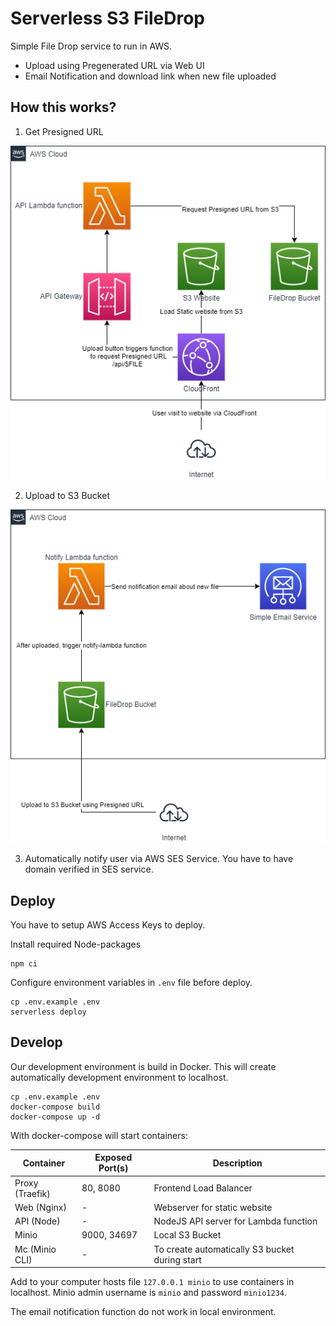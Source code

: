 # Serverless S3 FileDrop

Simple File Drop service to run in AWS. 

* Upload using Pregenerated URL via Web UI
* Email Notification and download link when new file uploaded

## How this works?

1. Get Presigned URL

![Get Presigned URL](docs/01-Get-PreSign-URL.drawio.png)

2. Upload to S3 Bucket

![Upload to S3 Bucket](docs/02-Upload-to-S3.drawio.png)

3. Automatically notify user via AWS SES Service. You have to have domain verified in SES service.

## Deploy

You have to setup AWS Access Keys to deploy.

Install required Node-packages

```
npm ci
```

Configure environment variables in `.env` file before deploy. 

```
cp .env.example .env
serverless deploy
```

## Develop

Our development environment is build in Docker. This will create automatically development environment to localhost.

```
cp .env.example .env
docker-compose build
docker-compose up -d
```

With docker-compose will start containers:

| Container       | Exposed Port(s) | Description                                    |
|-----------------|-----------------|------------------------------------------------|
| Proxy (Traefik) | 80, 8080        | Frontend Load Balancer                         |
| Web (Nginx)     | -               | Webserver for static website                   |
| API (Node)      | -               | NodeJS API server for Lambda function          |
| Minio           | 9000, 34697     | Local S3 Bucket                                |
| Mc (Minio CLI)  | -               | To create automatically S3 bucket during start |

Add to your computer hosts file `127.0.0.1 minio` to use containers in localhost. Minio admin username is `minio` and password `minio1234`.

The email notification function do not work in local environment.